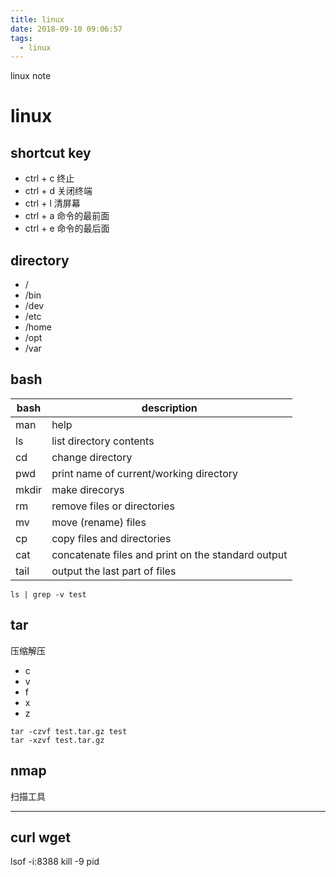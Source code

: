 ```yaml
---
title: linux
date: 2018-09-10 09:06:57
tags:
  - linux
---
```


linux note

<!--more-->

# linux

## shortcut key

- ctrl + c 终止
- ctrl + d 关闭终端
- ctrl + l 清屏幕
- ctrl + a 命令的最前面
- ctrl + e 命令的最后面

## directory

- /
- /bin
- /dev
- /etc
- /home
- /opt
- /var

## bash

| bash  | description                                        |
| ----- | -------------------------------------------------- |
| man   | help                                               |
| ls    | list directory contents                            |
| cd    | change directory                                   |
| pwd   | print name of current/working directory            |
| mkdir | make direcorys                                     |
| rm    | remove files or directories                        |
| mv    | move (rename) files                                |
| cp    | copy files and directories                         |
| cat   | concatenate files and print on the standard output |
| tail  | output the last part of files                      |

```
ls | grep -v test
```

## tar

压缩解压

- c
- v
- f
- x
- z

```
tar -czvf test.tar.gz test
tar -xzvf test.tar.gz
```

## nmap

扫描工具

---

## curl wget

lsof -i:8388
kill -9 pid
